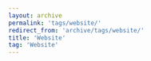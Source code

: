 ```yaml
---
layout: archive
permalink: 'tags/website/'
redirect_from: 'archive/tags/website/'
title: 'Website'
tag: 'Website'
---
```


